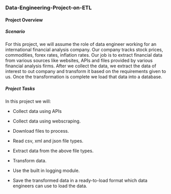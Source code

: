 ### Data-Engineering-Project-on-ETL

#### Project Overview
##### Scenario
For this project, we will assume the role of data engineer working for an international financial analysis company. Our company tracks stock prices, commodities, forex rates, inflation rates.  Our job is to extract financial data from various sources like websites, APIs and files provided by various financial analysis firms. After we collect the data, we extract the data of interest to out company and transform it based on the requirements given to us. Once the transformation is complete we load that data into a database.

##### Project Tasks
In this project we will:

- Collect data using APIs

- Collect data using webscraping.

- Download files to process.    

- Read csv, xml and json file types.

- Extract data from the above file types.

- Transform data.

- Use the built in logging module.

- Save the transformed data in a ready-to-load format which data engineers can use to load the data.
